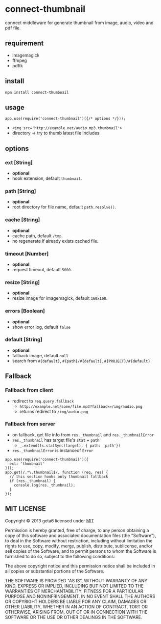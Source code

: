 # connect-thumbnail

  connect middleware for generate thumbnail from image, audio, video and pdf file.

## requirement

* imagemagick
* ffmpeg
* pdftk

## install

```
npm install connect-thumbnail
```

## usage

```
app.use(require('connect-thumbnail')({/* options */}));
```

* `<img src='http://example.net/audio.mp3.thumbnail'>`
* directory -> try to thumb latest file includes

## options

### ext [String]

  * __optional__
  * hook extension, default `thumbnail`.

### path [String]

  * __optional__
  * root directory for file name, default `path.resolve()`.

### cache [String]

  * __optional__
  * cache path, default `/tmp`.
  * no regenerate if already exists cached file.

### timeout [Number]

  * __optional__
  * request timeout, default `5000`.

### resize [String]

  * __optional__
  * resize image for imagemagick, default `160x160`.

### errors [Boolean]

  * __optional__
  * show error log, default `false`

### default [String]

  * __optional__
  * fallback image, default `null`
  * search from `#{default}`, `#{path}/#{default}`, `#{PROJECT}/#{default}`

## Fallback

### Fallback from client

  * redirect to `req.query.fallback`
    * `http://example.net/some/file.mp3?fallback=/img/audio.png`
    * returns redirect to `/img/audio.png`

### Fallback from server

  * on fallback, get file info from `res._thumbnail` and `res._thumbnailError`
  * `res._thumbnail` has target file's `stat` + `path`
    * `_.extend(fs.statSync(target), { path: 'path'})`
  * `res._thumbnailError` is instanceof `Error`

```
app.use(require('connect-thumbnail')({
  ext: 'thumbnail'
}));
app.get(/.*\.thumbnail$/, function (req, res) {
  // this section hooks only thumbnail fallback
  if (res._thumbnail) {
    console.log(res._thumbnail);
  }
});
```

## MIT LICENSE
Copyright &copy; 2013 geta6 licensed under [MIT](http://opensource.org/licenses/MIT)

Permission is hereby granted, free of charge, to any person obtaining a copy of this software and associated documentation files (the "Software"), to deal in the Software without restriction, including without limitation the rights to use, copy, modify, merge, publish, distribute, sublicense, and/or sell copies of the Software, and to permit persons to whom the Software is furnished to do so, subject to the following conditions:

The above copyright notice and this permission notice shall be included in all copies or substantial portions of the Software.

THE SOFTWARE IS PROVIDED "AS IS", WITHOUT WARRANTY OF ANY KIND, EXPRESS OR IMPLIED, INCLUDING BUT NOT LIMITED TO THE WARRANTIES OF MERCHANTABILITY, FITNESS FOR A PARTICULAR PURPOSE AND NONINFRINGEMENT. IN NO EVENT SHALL THE AUTHORS OR COPYRIGHT HOLDERS BE LIABLE FOR ANY CLAIM, DAMAGES OR OTHER LIABILITY, WHETHER IN AN ACTION OF CONTRACT, TORT OR OTHERWISE, ARISING FROM, OUT OF OR IN CONNECTION WITH THE SOFTWARE OR THE USE OR OTHER DEALINGS IN THE SOFTWARE.
